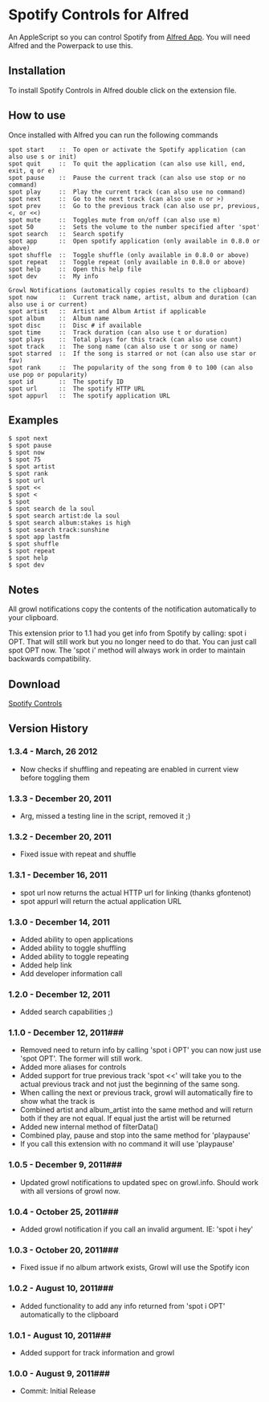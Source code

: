 Spotify Controls for Alfred
============

An AppleScript so you can control Spotify from [Alfred App](http://alfredapp.com/). You will need Alfred and the Powerpack to use this.

Installation
----------------

To install Spotify Controls in Alfred double click on the extension file.

How to use
----------------

Once installed with Alfred you can run the following commands


    spot start    ::  To open or activate the Spotify application (can also use s or init)
    spot quit     ::  To quit the application (can also use kill, end, exit, q or e)
    spot pause    ::  Pause the current track (can also use stop or no command)
    spot play     ::  Play the current track (can also use no command)
    spot next     ::  Go to the next track (can also use n or >)
    spot prev     ::  Go to the previous track (can also use pr, previous, <, or <<)
    spot mute     ::  Toggles mute from on/off (can also use m)
    spot 50       ::  Sets the volume to the number specified after 'spot'
    spot search   ::  Search spotify
    spot app      ::  Open spotify application (only available in 0.8.0 or above)
    spot shuffle  ::  Toggle shuffle (only available in 0.8.0 or above)
    spot repeat   ::  Toggle repeat (only available in 0.8.0 or above)
    spot help     ::  Open this help file
    spot dev      ::  My info
    
    Growl Notifications (automatically copies results to the clipboard)
    spot now      ::  Current track name, artist, album and duration (can also use i or current)
    spot artist   ::  Artist and Album Artist if applicable
    spot album    ::  Album name
    spot disc     ::  Disc # if available
    spot time     ::  Track duration (can also use t or duration)
    spot plays    ::  Total plays for this track (can also use count)
    spot track    ::  The song name (can also use t or song or name)
    spot starred  ::  If the song is starred or not (can also use star or fav)
    spot rank     ::  The popularity of the song from 0 to 100 (can also use pop or popularity)
    spot id       ::  The spotify ID
    spot url      ::  The spotify HTTP URL
    spot appurl   ::  The spotify application URL
      

Examples
----------------
    $ spot next
    $ spot pause
    $ spot now
    $ spot 75
    $ spot artist
    $ spot rank
    $ spot url
    $ spot <<
    $ spot <
    $ spot
    $ spot search de la soul
    $ spot search artist:de la soul
    $ spot search album:stakes is high
    $ spot search track:sunshine
    $ spot app lastfm
    $ spot shuffle
    $ spot repeat
    $ spot help
    $ spot dev
    
Notes
----------------
All growl notifications copy the contents of the notification automatically to your clipboard.

This extension prior to 1.1 had you get info from Spotify by calling: spot i OPT. That will still work but you no longer need to do that. You can just call spot OPT now. The 'spot i' method will always work in order to maintain backwards compatibility.


Download
----------------
[Spotify Controls](https://github.com/phpfunk/alfred-spotify-controls/downloads)
    

## Version History ##
### 1.3.4 - March, 26 2012 ###

- Now checks if shuffling and repeating are enabled in current view before toggling them

### 1.3.3 - December 20, 2011 ###

- Arg, missed a testing line in the script, removed it ;)

### 1.3.2 - December 20, 2011 ###

- Fixed issue with repeat and shuffle

### 1.3.1 - December 16, 2011 ###

- spot url now returns the actual HTTP url for linking (thanks gfontenot)
- spot appurl will return the actual application URL

### 1.3.0 - December 14, 2011 ###

- Added ability to open applications
- Added ability to toggle shuffling
- Added ability to toggle repeating
- Added help link
- Add developer information call

### 1.2.0 - December 12, 2011 ###

- Added search capabilities ;)

### 1.1.0 - December 12, 2011###
 
- Removed need to return info by calling 'spot i OPT' you can now just use 'spot OPT'. The former will still work.
- Added more aliases for controls
- Added support for true previous track 'spot <<' will take you to the actual previous track and not just the beginning of the same song.
- When calling the next or previous track, growl will automatically fire to show what the track is
- Combined artist and album_artist into the same method and will return both if they are not equal. If equal just the artist will be returned
- Added new internal method of filterData()
- Combined play, pause and stop into the same method for 'playpause'
- If you call this extension with no command it will use 'playpause'

### 1.0.5 - December 9, 2011###
 
- Updated growl notifications to updated spec on growl.info. Should work with all versions of growl now.

### 1.0.4 - October 25, 2011###
 
- Added growl notification if you call an invalid argument. IE: 'spot i hey'

### 1.0.3 - October 20, 2011###
 
- Fixed issue if no album artwork exists, Growl will use the Spotify icon

### 1.0.2 - August 10, 2011###
 
- Added functionality to add any info returned from 'spot i OPT' automatically to the clipboard

### 1.0.1 - August 10, 2011###
 
- Added support for track information and growl

### 1.0.0 - August 9, 2011###
 
- Commit: Initial Release